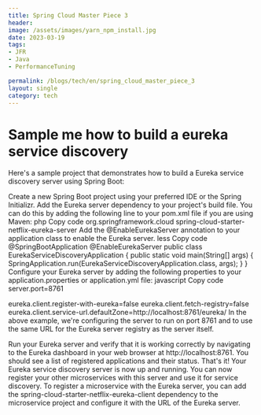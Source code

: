 ```yaml
---
title: Spring Cloud Master Piece 3
header:
image: /assets/images/yarn_npm_install.jpg
date: 2023-03-19
tags:
- JFR
- Java
- PerformanceTuning

permalink: /blogs/tech/en/spring_cloud_master_piece_3
layout: single
category: tech
---
```



# Sample me how to build a eureka service discovery

Here's a sample project that demonstrates how to build a Eureka service discovery server using Spring Boot:

Create a new Spring Boot project using your preferred IDE or the Spring Initializr.
Add the Eureka server dependency to your project's build file. You can do this by adding the following line to your pom.xml file if you are using Maven:
php
Copy code
<dependency>
    <groupId>org.springframework.cloud</groupId>
    <artifactId>spring-cloud-starter-netflix-eureka-server</artifactId>
</dependency>
Add the @EnableEurekaServer annotation to your application class to enable the Eureka server.
less
Copy code
@SpringBootApplication
@EnableEurekaServer
public class EurekaServiceDiscoveryApplication {
    public static void main(String[] args) {
        SpringApplication.run(EurekaServiceDiscoveryApplication.class, args);
    }
}
Configure your Eureka server by adding the following properties to your application.properties or application.yml file:
javascript
Copy code
server.port=8761

eureka.client.register-with-eureka=false
eureka.client.fetch-registry=false
eureka.client.service-url.defaultZone=http://localhost:8761/eureka/
In the above example, we're configuring the server to run on port 8761 and to use the same URL for the Eureka server registry as the server itself.

Run your Eureka server and verify that it is working correctly by navigating to the Eureka dashboard in your web browser at http://localhost:8761. You should see a list of registered applications and their status.
That's it! Your Eureka service discovery server is now up and running. You can now register your other microservices with this server and use it for service discovery. To register a microservice with the Eureka server, you can add the spring-cloud-starter-netflix-eureka-client dependency to the microservice project and configure it with the URL of the Eureka server.
